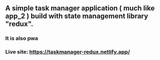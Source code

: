 ## A simple task manager application ( much like app_2 ) build with state management library "redux". 
### It is also pwa
### Live site: https://taskmanager-redux.netlify.app/
